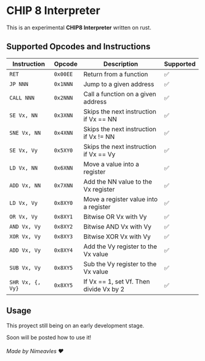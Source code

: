 # CHIP 8 Interpreter

This is an experimental **CHIP8 Interpreter** written on rust.

## Supported Opcodes and Instructions

| Instruction           | Opcode     | Description                                  | Supported
| --------------------- | ---------- | -------------------------------------------- | --------------------
| `RET`                 | `0x00EE`   | Return from a function                       | :white_check_mark:
| `JP NNN`              | `0x1NNN`   | Jump to a given address                      | :white_check_mark:
| `CALL NNN`            | `0x2NNN`   | Call a function on a given address           | :white_check_mark:
| `SE Vx, NN`           | `0x3XNN`   | Skips the next instruction if Vx == NN       | :white_check_mark:
| `SNE Vx, NN`          | `0x4XNN`   | Skips the next instruction if Vx != NN       | :white_check_mark:
| `SE Vx, Vy`           | `0x5XY0`   | Skips the next instruction if Vx == Vy       | :white_check_mark:
| `LD Vx, NN`           | `0x6XNN`   | Move a value into a register                 | :white_check_mark:
| `ADD Vx, NN`          | `0x7XNN`   | Add the NN value to the Vx register          | :white_check_mark:
| `LD Vx, Vy`           | `0x8XY0`   | Move a register value into a register        | :white_check_mark: 
| `OR Vx, Vy`           | `0x8XY1`   | Bitwise OR Vx with Vy                        | :white_check_mark:
| `AND Vx, Vy`          | `0x8XY2`   | Bitwise AND Vx with Vy                       | :white_check_mark:
| `XOR Vx, Vy`          | `0x8XY3`   | Bitwise XOR Vx with Vy                       | :white_check_mark:
| `ADD Vx, Vy`          | `0x8XY4`   | Add the Vy register to the Vx value          | :white_check_mark:
| `SUB Vx, Vy`          | `0x8XY5`   | Sub the Vy register to the Vx value          | :white_check_mark:
| `SHR Vx, {, Vy}`      | `0x8XY5`   | If Vx == 1, set Vf. Then divide Vx by 2      | :white_check_mark:

## Usage

This proyect still being on an early development stage.

Soon will be posted how to use it!

###### Made by Nimeavles :heart: